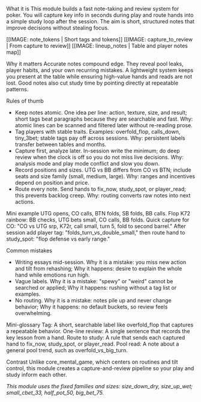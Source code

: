 What it is
This module builds a fast note-taking and review system for poker. You will capture key info in seconds during play and route hands into a simple study loop after the session. The aim is short, structured notes that improve decisions without stealing focus.

[[IMAGE: note_tokens | Short tags and tokens]]
[[IMAGE: capture_to_review | From capture to review]]
[[IMAGE: lineup_notes | Table and player notes map]]

Why it matters
Accurate notes compound edge. They reveal pool leaks, player habits, and your own recurring mistakes. A lightweight system keeps you present at the table while ensuring high-value hands and reads are not lost. Good notes also cut study time by pointing directly at repeatable patterns.

Rules of thumb
- Keep notes atomic. One idea per line: action, texture, size, and result; short tags beat paragraphs because they are searchable and fast. Why: atomic lines can be scanned and filtered later without re-reading prose.
- Tag players with stable traits. Examples: overfold_flop, calls_down, tiny_3bet; stable tags pay off across sessions. Why: persistent labels transfer between tables and months.
- Capture first, analyze later. In-session write the minimum; do deep review when the clock is off so you do not miss live decisions. Why: analysis mode and play mode conflict and slow you down.
- Record positions and sizes. UTG vs BB differs from CO vs BTN; include seats and size family (small, medium, large). Why: ranges and incentives depend on position and price.
- Route every note. Send hands to fix_now, study_spot, or player_read; this prevents backlog creep. Why: routing converts raw notes into next actions.

Mini example
UTG opens, CO calls, BTN folds, SB folds, BB calls.
Flop K72 rainbow: BB checks, UTG bets small, CO calls, BB folds.
Quick capture for CO: "CO vs UTG srp, K72r, call small, turn 5, fold to second barrel."
After session add player tag: "folds_turn_vs_double_small," then route hand to study_spot: "flop defense vs early range."

Common mistakes
- Writing essays mid-session. Why it is a mistake: you miss new action and tilt from rehashing; Why it happens: desire to explain the whole hand while emotions run high.
- Vague labels. Why it is a mistake: "spewy" or "weird" cannot be searched or applied; Why it happens: rushing without a tag list or examples.
- No routing. Why it is a mistake: notes pile up and never change behavior; Why it happens: no default buckets, so review feels overwhelming.

Mini-glossary
Tag: A short, searchable label like overfold_flop that captures a repeatable behavior.
One-line review: A single sentence that records the key lesson from a hand.
Route to study: A rule that sends each captured hand to fix_now, study_spot, or player_read.
Pool read: A note about a general pool trend, such as overfold_vs_big_turn.

Contrast
Unlike core_mental_game, which centers on routines and tilt control, this module creates a capture-and-review pipeline so your play and study inform each other.

_This module uses the fixed families and sizes: size_down_dry, size_up_wet; small_cbet_33, half_pot_50, big_bet_75._
